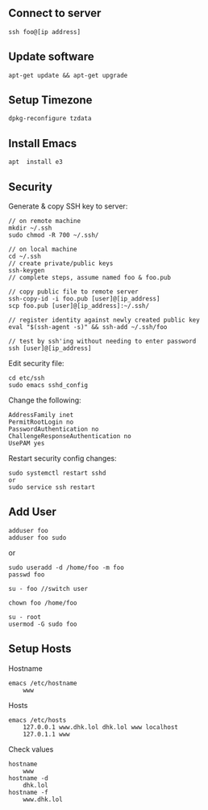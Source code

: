 ## Connect to server
```
ssh foo@[ip address]
```

## Update software
```
apt-get update && apt-get upgrade
```

## Setup Timezone
```
dpkg-reconfigure tzdata
```

## Install Emacs
```
apt  install e3
```

## Security
Generate & copy SSH key to server:
```
// on remote machine
mkdir ~/.ssh
sudo chmod -R 700 ~/.ssh/

// on local machine
cd ~/.ssh
// create private/public keys
ssh-keygen
// complete steps, assume named foo & foo.pub

// copy public file to remote server
ssh-copy-id -i foo.pub [user]@[ip_address]
scp foo.pub [user]@[ip_address]:~/.ssh/ 

// register identity against newly created public key
eval "$(ssh-agent -s)" && ssh-add ~/.ssh/foo

// test by ssh'ing without needing to enter password
ssh [user]@[ip_address]
```

Edit security file:
```
cd etc/ssh
sudo emacs sshd_config
```
Change the following:
```
AddressFamily inet
PermitRootLogin no
PasswordAuthentication no
ChallengeResponseAuthentication no
UsePAM yes
```
Restart security config changes: 
```
sudo systemctl restart sshd
or 
sudo service ssh restart
```

## Add User
```
adduser foo
adduser foo sudo
```
or
```
sudo useradd -d /home/foo -m foo
passwd foo

su - foo //switch user

chown foo /home/foo

su - root
usermod -G sudo foo
```

## Setup Hosts
Hostname
```
emacs /etc/hostname
	www
```
Hosts
```
emacs /etc/hosts
	127.0.0.1 www.dhk.lol dhk.lol www localhost
	127.0.1.1 www
```
Check values
```
hostname
	www
hostname -d
	dhk.lol
hostname -f
	www.dhk.lol
```
